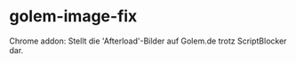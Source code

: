 # golem-image-fix
Chrome addon: Stellt die 'Afterload'-Bilder auf Golem.de trotz ScriptBlocker dar.
